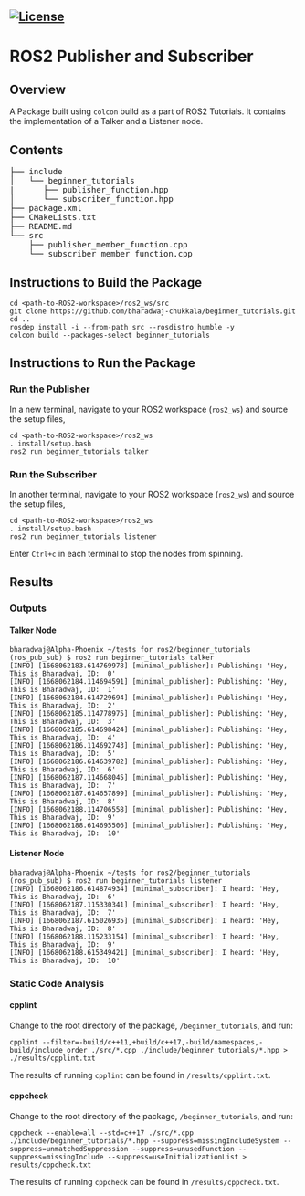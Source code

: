 [![License](https://img.shields.io/badge/License-Apache%202.0-blue.svg)](https://opensource.org/licenses/Apache-2.0)
---
# ROS2 Publisher and Subscriber

## Overview

A Package built using ```colcon``` build as a part of ROS2 Tutorials. It contains the implementation of a Talker and a Listener node.

## Contents


<pre>├── include
│   └── beginner_tutorials
|      ├── publisher_function.hpp
│      └── subscriber_function.hpp
├── package.xml
├── CMakeLists.txt
├── README.md
└── src
    ├── publisher_member_function.cpp
    └── subscriber_member_function.cpp</pre>

## Instructions to Build the Package
```
cd <path-to-ROS2-workspace>/ros2_ws/src
git clone https://github.com/bharadwaj-chukkala/beginner_tutorials.git
cd ..  
rosdep install -i --from-path src --rosdistro humble -y
colcon build --packages-select beginner_tutorials
```

## Instructions to Run the Package

### Run the Publisher 
In a new terminal, navigate to your ROS2 workspace (```ros2_ws```) and source the setup files,
```
cd <path-to-ROS2-workspace>/ros2_ws
. install/setup.bash
ros2 run beginner_tutorials talker
```

### Run the Subscriber
In another terminal, navigate to your ROS2 workspace (```ros2_ws```) and source the setup files,
```
cd <path-to-ROS2-workspace>/ros2_ws
. install/setup.bash
ros2 run beginner_tutorials listener
```

Enter ```Ctrl+c``` in each terminal to stop the nodes from spinning.

## Results
### Outputs
#### Talker Node
```
bharadwaj@Alpha-Phoenix ~/tests for ros2/beginner_tutorials (ros_pub_sub) $ ros2 run beginner_tutorials talker
[INFO] [1668062183.614769978] [minimal_publisher]: Publishing: 'Hey, This is Bharadwaj, ID:  0'
[INFO] [1668062184.114694591] [minimal_publisher]: Publishing: 'Hey, This is Bharadwaj, ID:  1'
[INFO] [1668062184.614729694] [minimal_publisher]: Publishing: 'Hey, This is Bharadwaj, ID:  2'
[INFO] [1668062185.114778975] [minimal_publisher]: Publishing: 'Hey, This is Bharadwaj, ID:  3'
[INFO] [1668062185.614698424] [minimal_publisher]: Publishing: 'Hey, This is Bharadwaj, ID:  4'
[INFO] [1668062186.114692743] [minimal_publisher]: Publishing: 'Hey, This is Bharadwaj, ID:  5'
[INFO] [1668062186.614639782] [minimal_publisher]: Publishing: 'Hey, This is Bharadwaj, ID:  6'
[INFO] [1668062187.114668045] [minimal_publisher]: Publishing: 'Hey, This is Bharadwaj, ID:  7'
[INFO] [1668062187.614657899] [minimal_publisher]: Publishing: 'Hey, This is Bharadwaj, ID:  8'
[INFO] [1668062188.114706558] [minimal_publisher]: Publishing: 'Hey, This is Bharadwaj, ID:  9'
[INFO] [1668062188.614695506] [minimal_publisher]: Publishing: 'Hey, This is Bharadwaj, ID:  10'
```

#### Listener Node
```
bharadwaj@Alpha-Phoenix ~/tests for ros2/beginner_tutorials (ros_pub_sub) $ ros2 run beginner_tutorials listener
[INFO] [1668062186.614874934] [minimal_subscriber]: I heard: 'Hey, This is Bharadwaj, ID:  6'
[INFO] [1668062187.115330341] [minimal_subscriber]: I heard: 'Hey, This is Bharadwaj, ID:  7'
[INFO] [1668062187.615026935] [minimal_subscriber]: I heard: 'Hey, This is Bharadwaj, ID:  8'
[INFO] [1668062188.115233154] [minimal_subscriber]: I heard: 'Hey, This is Bharadwaj, ID:  9'
[INFO] [1668062188.615349421] [minimal_subscriber]: I heard: 'Hey, This is Bharadwaj, ID:  10'
```

### Static Code Analysis
#### cpplint 
Change to the root directory of the package, ```/beginner_tutorials```, and run:
```
cpplint --filter=-build/c++11,+build/c++17,-build/namespaces,-build/include_order ./src/*.cpp ./include/beginner_tutorials/*.hpp > ./results/cpplint.txt
```
The results of running ```cpplint``` can be found in ```/results/cpplint.txt```.

#### cppcheck
Change to the root directory of the package, ```/beginner_tutorials```, and run:
```
cppcheck --enable=all --std=c++17 ./src/*.cpp ./include/beginner_tutorials/*.hpp --suppress=missingIncludeSystem --suppress=unmatchedSuppression --suppress=unusedFunction --suppress=missingInclude --suppress=useInitializationList > results/cppcheck.txt
```
The results of running ```cppcheck``` can be found in ```/results/cppcheck.txt```.

